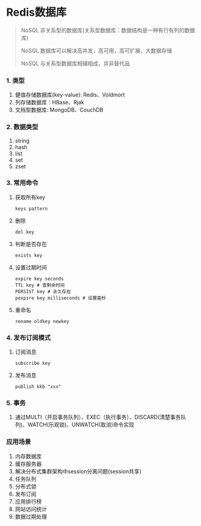 # Redis数据库

> NoSQL 非关系型的数据库(关系型数据库：数据结构是一种有行有列的数据库)
>
> NoSQL 数据库可以解决高并发，高可用，高可扩展，大数据存储
>
> NoSQL 与关系型数据库相辅相成，并非替代品

### 1. 类型

1. 健值存储数据库(key-value): Redis、Voldmort
2. 列存储数据库：HBase、Rjak
3. 文档型数据库: MongoDB、CouchDB

### 2. 数据类型

1. string
2. hash
3. list
4. set
5. zset

### 3. 常用命令

1. 获取所有key

   ```shell
   keys pattern
   ```

2. 删除

   ```shell
   del key
   ```

3. 判断是否存在

   ```shell
   exists key
   ```

4. 设置过期时间

   ```shell
   expire key seconds
   TTL key # 查剩余时间
   PERSIST key # 永久存在
   pexpire key milliseconds # 设置毫秒
   ```

5. 重命名

   ```shell
   rename oldkey newkey
   ```

### 4. 发布订阅模式

1. 订阅消息

   ```shell
   subscribe key
   ```

2. 发布消息

   ```shell
   publish kkb "xxx"
   ```



### 5. 事务

1. 通过MULTI（开启事务队列）、EXEC（执行事务）、DISCARD(清楚事务队列)、WATCH(乐观锁)、UNWATCH(取消)命令实现

###  应用场景

1. 内存数据库
2. 缓存服务器
3. 解决分布式集群架构中session分离问题(session共享)
4. 任务队列
5. 分布式锁
6. 发布订阅
7. 应用排行榜
8. 网站访问统计
9. 数据过期处理